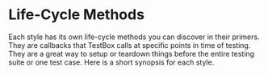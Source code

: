 # Life-Cycle Methods

Each style has its own life-cycle methods you can discover in their primers. They are callbacks that TestBox calls at specific points in time of testing. They are a great way to setup or teardown things before the entire testing suite or one test case. Here is a short synopsis for each style.





